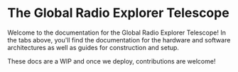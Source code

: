 # The Global Radio Explorer Telescope

Welcome to the documentation for the Global Radio Explorer Telescope! In the
tabs above, you'll find the documentation for the hardware and software
architectures as well as guides for construction and setup.

These docs are a WIP and once we deploy, contributions are welcome!
